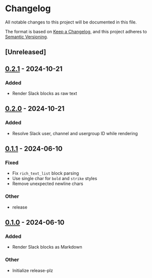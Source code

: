 # Changelog
All notable changes to this project will be documented in this file.

The format is based on [Keep a Changelog](https://keepachangelog.com/en/1.0.0/),
and this project adheres to [Semantic Versioning](https://semver.org/spec/v2.0.0.html).

## [Unreleased]

## [0.2.1](https://github.com/dax/slack-blocks-render/compare/v0.2.0...v0.2.1) - 2024-10-21

### Added

- Render Slack blocks as raw text

## [0.2.0](https://github.com/dax/slack-blocks-render/compare/v0.1.1...v0.2.0) - 2024-10-21

### Added

- Resolve Slack user, channel and usergroup ID while rendering

## [0.1.1](https://github.com/dax/slack-blocks-render/compare/v0.1.0...v0.1.1) - 2024-06-10

### Fixed
- Fix `rich_text_list` block parsing
- Use single char for `bold` and `strike` styles
- Remove unexpected newline chars

### Other
- release

## [0.1.0](https://github.com/dax/slack-blocks-render/releases/tag/v0.1.0) - 2024-06-10

### Added
- Render Slack blocks as Markdown

### Other
- Initialize release-plz

